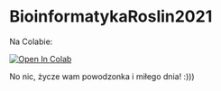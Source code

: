 # BioinformatykaRoslin2021

Na Colabie:

<a href="https://colab.research.google.com/github/BioBarto/BioinformatykaRoslin2021/blob/main/Program.ipynb\">
  <img src="https://colab.research.google.com/assets/colab-badge.svg" alt="Open In Colab"/>
</a>

</br>

No nic, życze wam powodzonka i miłego dnia! :)))
